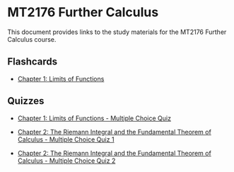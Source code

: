 # MT2176 Further Calculus

This document provides links to the study materials for the MT2176 Further Calculus course.

## Flashcards

- [Chapter 1: Limits of Functions](./flashcards/ch1-flashcards.html)

## Quizzes

- [Chapter 1: Limits of Functions - Multiple Choice Quiz](./quizzes/ch1-quiz-mc.html)

- [Chapter 2: The Riemann Integral and the Fundamental Theorem of Calculus - Multiple Choice Quiz 1](./quizzes/ch2-quiz-mc-1.html)

- [Chapter 2: The Riemann Integral and the Fundamental Theorem of Calculus - Multiple Choice Quiz 2](./quizzes/ch2-quiz-mc-2.html)